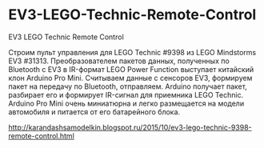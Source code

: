 # EV3-LEGO-Technic-Remote-Control
EV3 LEGO Technic Remote Control

Cтроим пульт управления для LEGO Technic #9398 из LEGO Mindstorms EV3 #31313. Преобразователем пакетов данных, полученных по Bluetooth с EV3 в IR-формат LEGO Power Function выступает китайский клон Arduino Pro Mini. Считываем данные с сенсоров EV3, формируем пакет на передачу по Bluetooth, отправляем. Arduino получает пакет, разбирает его и формирует IR-сигнал для приемника LEGO Technic. Arduino Pro Mini очень миниатюрна и легко размещается на модели автомобиля и питается от его батарейного блока.

http://karandashsamodelkin.blogspot.ru/2015/10/ev3-lego-technic-9398-remote-control.html
